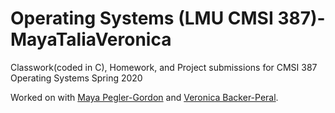 # Operating Systems (LMU CMSI 387)-MayaTaliaVeronica

Classwork(coded in C), Homework, and Project submissions for CMSI 387 Operating Systems Spring 2020

Worked on with [Maya Pegler-Gordon](https://github.com/mpeglerg) and [Veronica Backer-Peral](https://github.com/veronicabp). 

